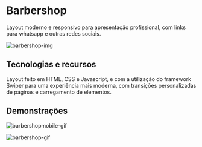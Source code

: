 # Barbershop
Layout moderno e responsivo para apresentação profissional, com links para whatsapp e outras redes sociais.

![barbershop-img](https://user-images.githubusercontent.com/105971989/214840257-ceddd649-ac67-4c7e-8bb4-217bc75c0932.png)

## Tecnologias e recursos

Layout feito em HTML, CSS e Javascript, e com a utilização do framework Swiper para uma experiência mais moderna, com transições personalizadas de páginas e carregamento de elementos.

## Demonstrações

![barbershopmobile-gif](https://user-images.githubusercontent.com/105971989/214844233-408091eb-305e-43ac-a941-2917bb729f91.gif)

![barbershop-gif](https://user-images.githubusercontent.com/105971989/214840918-3e67eace-ac9f-4e12-bca1-b72bf1e2e98a.gif)
